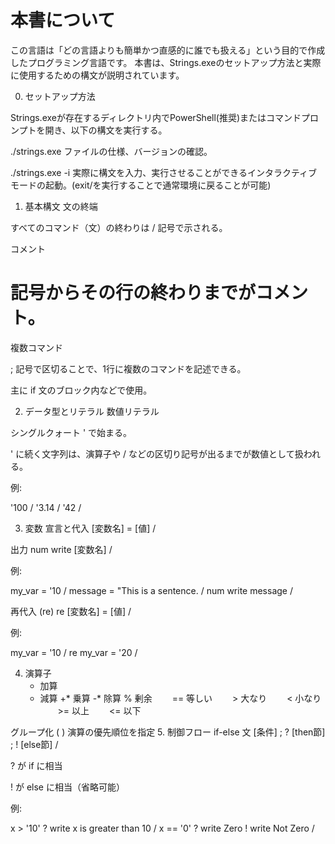 # 本書について

この言語は「どの言語よりも簡単かつ直感的に誰でも扱える」という目的で作成したプログラミング言語です。
本書は、Strings.exeのセットアップ方法と実際に使用するための構文が説明されています。



0. セットアップ方法

Strings.exeが存在するディレクトリ内でPowerShell(推奨)またはコマンドプロンプトを開き、以下の構文を実行する。

./strings.exe 
ファイルの仕様、バージョンの確認。

./strings.exe -i 
実際に構文を入力、実行させることができるインタラクティブモードの起動。(exit/を実行することで通常環境に戻ることが可能)




1. 基本構文
文の終端

すべてのコマンド（文）の終わりは / 記号で示される。

コメント

# 記号からその行の終わりまでがコメント。

複数コマンド

; 記号で区切ることで、1行に複数のコマンドを記述できる。

主に if 文のブロック内などで使用。

2. データ型とリテラル
数値リテラル

シングルクォート ' で始まる。

' に続く文字列は、演算子や / などの区切り記号が出るまでが数値として扱われる。

例:

'100 /
'3.14 /
'42 /


3. 変数
宣言と代入
[変数名] = [値] /

出力
num write [変数名] /

例:

my_var = '10 /
message = "This is a sentence. /
num write message /

再代入 (re)
re [変数名] = [値] /


例:

my_var = '10 /
re my_var = '20 /


4. 演算子
	+  加算
	-  減算
	+* 乗算
	-* 除算
	%  剰余
　　== 等しい
　　>  大なり
　　<  小なり
　　>= 以上
　　<= 以下

グループ化	( )	演算の優先順位を指定
5. 制御フロー
if-else 文
[条件] ; ? [then節] ; ! [else節] /


? が if に相当

! が else に相当（省略可能）

例:

x > '10' ? write x is greater than 10 /
x == '0' ? write Zero ! write Not Zero /